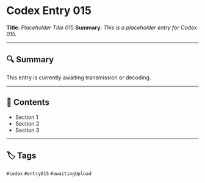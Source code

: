# Codex Entry 015

**Title**: *Placeholder Title 015*
**Summary**: _This is a placeholder entry for Codex 015._

---

## 🔍 Summary

This entry is currently awaiting transmission or decoding.

---

## 🧠 Contents

- Section 1
- Section 2
- Section 3

---

## 🏷️ Tags

`#codex` `#entry015` `#awaitingUpload`
